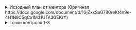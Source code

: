 <details close>
<summary>Исзодный план от ментора (Оригинал https://docs.google.com/document/d/1GjZxxSaG780reKt4n9e-4H1N9C5qCx1M31UTA3GEKrY)</summary>
<br>
Цели: 

1. Подтянуть нативную разработку под Android
2. Углубить и актуализировать знания языка Kotlin 
3. Углубить и актуализировать знание KMP. Освоить современный стек разработки
4. Базовые знания по iOS


Android

Основные компоненты Android приложения. Activity, Fragment, layouts. Activity Launch Mode
Основные компоненты Android приложения. Фоновая работа. Background service. Work Manager
Основные компоненты Android приложения. Broadcast Receiver
Основные компоненты Android приложения. ContentProvider
Jetpack библиотеки для современного Android приложения. ViewModel
SharedPreferences, DataStore
1. Точка контроля: написать простое приложение Android с шедулированием работы в фоне. Предусмотреть корректность работы по жизненному циклу ViewModel и Activity
Архитектура современного Android приложения. MVVM, CleanArch. UseCase
DI на Dagger, Hilt
2. Точка контроля: написать приложение Android с 1-2 Dagger модулями. Использовать архитектуру CleanArch с UseCase
Сетевой слой на Retrofit + OkHttp. Gson
Хранилища данных в Android. Локальное хранилище Room. 
3. Точка контроля: написать приложение Android с сетевым клиентом. Добавить сохранение закешированных данных с помощью Room и SharePreferences.


Compose 
Архитектура Compose приложения
Управление состоянием приложения, создание и конфигурация модулей, сохранение состояния ViewModel.
Навигация в Compose приложении
4. Точка контроля: написать приложение Android Compose на 2-3 экрана. Выбрать архитектуру, выбор обосновать. Предусмотреть корректность управления состоянием. Адаптировать бизнес-логику к архитектуре Compose.


Kotlin Multiplatform. Современный стек

Современное состояние Kotlin Native, управление памятью и современная таблица Interop
Современное состояние многопоточности. Общие Dispatchers. Coroutines
Сетевой слой на Ktor
Локальное хранилище на Room
Использование DI Koin/Kodein
Приложение с общей архитектурой, общей ViewModel.
Управление состоянием приложения, создание и конфигурация модулей, сохранение состояния ViewModel.
Compose Multiplatform. 
Навигация (PreCompose, Decompose)
5. Точка контроля: 
1 адаптировать приложение Android под приложение KMP
2 Реализовать приложение KMP на современном стеке

Kotlin
Обычные классы, Data классы, Sealed
Модификаторы доступа
Unit, Notning, Any
Sealed vs enum
inline классы, generics
interface vs Abstract классы, Sealed interface
Extensions
Kotlin Flows, Shared vs State
Виды ссылок, Strong, Weak
</details>

<details close>
<summary>Точки контроля 1-3</summary>
<br>
Было прнято решение объеденить 3 точки контроя в одно прилодение. Weather Tracker позволяет пользователям получать текущую информацию о погоде и прогноз на несколько дней вперед для выбранного города. Приложение также поддерживает фоновую работу для обновления данных о погоде и уведомления о значительных изменениях.

Стек:
1. Activity: MainActivity с Launch Mode singleTask
2. Fragments
3. XML layouts
4. Jetpack ViewModel
5. Retrofit + OkHttp: для получения данных о погоде из открытого API.
6. Room: для локального сохранения данных о погоде.
7. WorkManager: для фонового обновления данных о погоде.
8. Broadcast Receiver: для уведомлений о значительных изменениях погоды.
9. ContentProvider: для предоставления данных о погоде другим приложениям.
</details>
